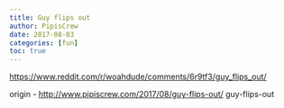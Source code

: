 ```yaml
---
title: Guy flips out
author: PipisCrew
date: 2017-08-03
categories: [fun]
toc: true
---
```


https://www.reddit.com/r/woahdude/comments/6r9tf3/guy_flips_out/

origin - http://www.pipiscrew.com/2017/08/guy-flips-out/ guy-flips-out